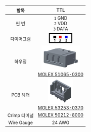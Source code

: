 
|항목|TTL|
|:---:|:---:|
|핀 번|`1` GND<br>`2` VDD<br>`3` DATA|
|다이어그램|![](/assets/images/dxl/molex_532530370_diagram.png)|
|하우징|![](/assets/images/dxl/molex_510650300.png)<br />[MOLEX 51065-0300]|
|PCB 헤더|![](/assets/images/dxl/molex_532530370.png)<br />[MOLEX 53253-0370]|
|Crimp 터미널|[MOLEX 50212-8000]|
|Wire Gauge|24 AWG|

[MOLEX 51065-0300]: https://www.molex.com/molex/products/datasheet.jsp?part=active/0510650300_CRIMP_HOUSINGS.xml&channel=Product
[MOLEX 53253-0370]: https://www.molex.com/molex/products/datasheet.jsp?part=active/0532530370_PCB_HEADERS.xml
[MOLEX 50212-8000]: https://www.molex.com/molex/products/datasheet.jsp?part=active/0502128000_CRIMP_TERMINALS.xml
